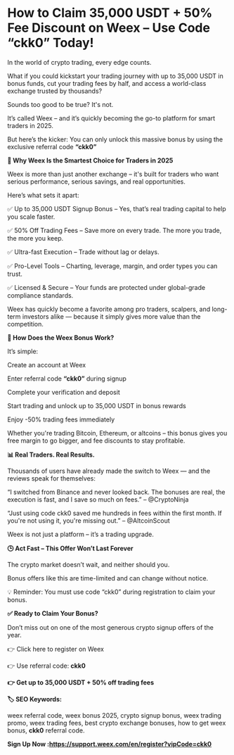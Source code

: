# How to Claim 35,000 USDT + 50% Fee Discount on Weex – Use Code “ckk0” Today!

In the world of crypto trading, every edge counts.

What if you could kickstart your trading journey with up to 35,000 USDT in bonus funds, cut your trading fees by half, and access a world-class exchange trusted by thousands?

Sounds too good to be true? It's not.

It’s called Weex – and it’s quickly becoming the go-to platform for smart traders in 2025.

But here’s the kicker: You can only unlock this massive bonus by using the exclusive referral code **“ckk0”**

**🚀 Why Weex Is the Smartest Choice for Traders in 2025**

Weex is more than just another exchange – it's built for traders who want serious performance, serious savings, and real opportunities.

Here’s what sets it apart:

✅ Up to 35,000 USDT Signup Bonus – Yes, that’s real trading capital to help you scale faster.

✅ 50% Off Trading Fees – Save more on every trade. The more you trade, the more you keep.

✅ Ultra-fast Execution – Trade without lag or delays.

✅ Pro-Level Tools – Charting, leverage, margin, and order types you can trust.

✅ Licensed & Secure – Your funds are protected under global-grade compliance standards.

Weex has quickly become a favorite among pro traders, scalpers, and long-term investors alike — because it simply gives more value than the competition.

**🧠 How Does the Weex Bonus Work?**

It’s simple:

Create an account at Weex

Enter referral code **“ckk0”** during signup

Complete your verification and deposit

Start trading and unlock up to 35,000 USDT in bonus rewards

Enjoy -50% trading fees immediately

Whether you're trading Bitcoin, Ethereum, or altcoins – this bonus gives you free margin to go bigger, and fee discounts to stay profitable.

**📊 Real Traders. Real Results.**

Thousands of users have already made the switch to Weex — and the reviews speak for themselves:

“I switched from Binance and never looked back. The bonuses are real, the execution is fast, and I save so much on fees.” – @CryptoNinja

“Just using code ckk0 saved me hundreds in fees within the first month. If you're not using it, you're missing out.” – @AltcoinScout

Weex is not just a platform – it’s a trading upgrade.

**🕒 Act Fast – This Offer Won’t Last Forever**

The crypto market doesn’t wait, and neither should you.

Bonus offers like this are time-limited and can change without notice.

💡 Reminder: You must use code “ckk0” during registration to claim your bonus.

**✅ Ready to Claim Your Bonus?**

Don’t miss out on one of the most generous crypto signup offers of the year.

👉 Click here to register on Weex

👉 Use referral code: **ckk0**

**👉 Get up to 35,000 USDT + 50% off trading fees**

**🏷️ SEO Keywords:**

weex referral code, weex bonus 2025, crypto signup bonus, weex trading promo, weex trading fees, best crypto exchange bonuses, how to get weex bonus, **ckk0** referral code.

**Sign Up Now :https://support.weex.com/en/register?vipCode=ckk0**

